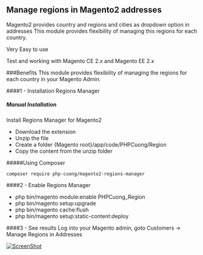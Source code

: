 ## Manage regions in Magento2 addresses
Magento2 provides country and regions and cities as dropdown option in addresses This module provides flexibility of managing this regions for each country.

Very Easy to use

Test and working with Magento CE 2.x and Magento EE 2.x

###Benefits
This module provides flexibility of managing the regions for each country in your Magento Admin.

####1 - Installation Regions Manager
##### Manual Installation
Install Regions Manager for Magento2
 * Download the extension
 * Unzip the file
 * Create a folder {Magento root}/app/code/PHPCuong/Region
 * Copy the content from the unzip folder


#####Using Composer

```
composer require php-cuong/magento2-regions-manager
```

####2 - Enable Regions Manager
 * php bin/magento module:enable PHPCuong_Region
 * php bin/magento setup:upgrade
 * php bin/magento cache:flush
 * php bin/magento setup:static-content:deploy

####3 - See results
Log into your Magento admin, goto Customers -> Manage Regions in Addresses

[![ScreenShot](https://raw.githubusercontent.com/php-cuong/magento2-regions-manager/master/regions-manager.png)](http://youtu.be/krhVy0-OKhY)
